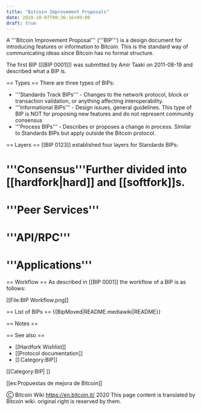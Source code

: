 ```yaml
---
title: "Bitcoin Improvement Proposals"
date: 2020-10-07T00:36:16+09:00
draft: true
---
```


A '''Bitcoin Improvement Proposal''' ('''BIP''') is a design document for introducing features or information to Bitcoin. This is the standard way of communicating ideas since Bitcoin has no formal structure.

The first BIP ([[BIP 0001]]) was submitted by Amir Taaki on 2011-08-19 and described what a BIP is.

== Types ==
There are three types of BIPs:
* '''Standards Track BIPs''' - Changes to the network protocol, block or transaction validation, or anything affecting interoperability.
* '''Informational BIPs''' - Design issues, general guidelines. This type of BIP is NOT for proposing new features and do not represent community consensus
* '''Process BIPs''' - Describes or proposes a change in process. Similar to Standards BIPs but apply outside the Bitcoin protocol.

== Layers ==
[[BIP 0123]] established four layers for Standards BIPs:
# '''Consensus'''<ref>Further divided into [[hardfork|hard]] and [[softfork]]s.</ref>
# '''Peer Services'''
# '''API/RPC'''
# '''Applications'''

== Workflow ==
As described in [[BIP 0001]] the workflow of a BIP is as follows:

[[File:BIP Workflow.png]]

== List of BIPs ==
{{BipMoved|README.mediawiki|README}}

== Notes ==
<references />

== See also ==
* [[Hardfork Wishlist]]
* [[Protocol documentation]]
* [[:Category:BIP]]

[[Category:BIP| ]]

[[es:Propuestas de mejora de Bitcoin]]

Ⓒ Bitcoin Wiki https://en.bitcoin.it/ 2020
This page content is translated by Bitcoin wiki. original right is reserved by them.
